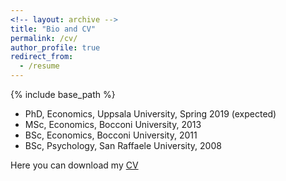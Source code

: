 ```yaml
---
<!-- layout: archive -->
title: "Bio and CV"
permalink: /cv/
author_profile: true
redirect_from:
  - /resume
---
```


{% include base_path %}

* PhD, Economics, Uppsala University, Spring 2019 (expected) 
* MSc, Economics, Bocconi University, 2013
* BSc, Economics, Bocconi University, 2011
* BSc, Psychology, San Raffaele University, 2008

<!-- Here you can download my <span style="text-decoration:underline; color:blue"> [CV](https://www.dropbox.com/s/yyx3p5k8wppu7fg/CV_Lombardi.pdf?dl=0) </span>  -->


Here you can download my [CV](/files/CV_Lombardi.pdf?dl=0)

<!-- My contacts are: ... -->



